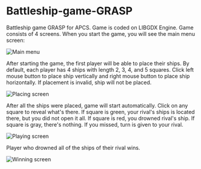 # Battleship-game-GRASP
Battleship game GRASP for APCS. Game is coded on LIBGDX Engine. Game consists of 4 screens. When you start the game, you will see the main menu screen:  
  
![Main menu](https://i.ibb.co/wZnL27n/screen1.png)  
  
After starting the game, the first player will be able to place their ships. By default, each player has 4 ships with length 2, 3, 4, and 5 squares. Click left mouse button to place ship vertically and right mouse button to place ship horizontally. If placement is invalid, ship will not be placed.  
  
![Placing screen](https://i.ibb.co/bN2MDJ6/screen2.png)  
  
After all the ships were placed, game will start automatically. Click on any square to reveal what's there. If square is green, your rival's ships is located there, but you did not open it all. If square is red, you drowned rival's ship. If square is gray, there's nothing. If you missed, turn is given to your rival.  
  
![Playing screen](https://i.ibb.co/VpJmFXP/screen4.png)  
   
Player who drowned all of the ships of their rival wins.  
  
![Winning screen](https://i.ibb.co/0ssgJW7/screen5.png) 
